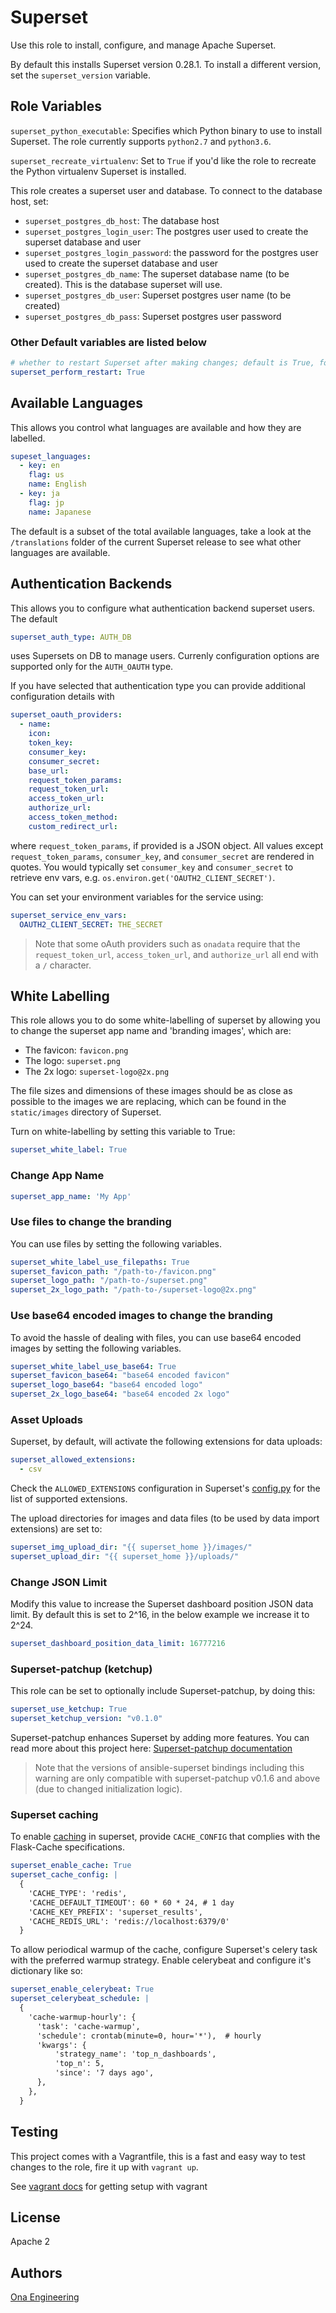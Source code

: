 # Superset

Use this role to install, configure, and manage Apache Superset.

By default this installs Superset version 0.28.1. To install a different version, set the `superset_version` variable.

## Role Variables

`superset_python_executable`: Specifies which Python binary to use to install Superset. The role currently supports `python2.7` and `python3.6`.

`superset_recreate_virtualenv`: Set to `True` if you'd like the role to recreate the Python virtualenv Superset is installed.

This role creates a superset user and database. To connect to the database host, set:
- `superset_postgres_db_host`: The database host
- `superset_postgres_login_user`: The postgres user used to create the superset database and user
- `superset_postgres_login_password`: the password for the postgres user used to create the superset database and user
- `superset_postgres_db_name`: The superset database name (to be created). This is the database superset will use.
- `superset_postgres_db_user`: Superset postgres user name (to be created)
- `superset_postgres_db_pass`: Superset postgres user password

### Other Default variables are listed below

```yml
# whether to restart Superset after making changes; default is True, for a cluster you may wish to disable
superset_perform_restart: True
```

## Available Languages

This allows you control what languages are available and how they are labelled.

```yml
supeset_languages:
  - key: en
    flag: us
    name: English
  - key: ja
    flag: jp
    name: Japanese
```

The default is a subset of the total available languages, take a look at the `/translations` folder of the
current Superset release to see what other languages are available.

## Authentication Backends

This allows you to configure what authentication backend superset users. The default

```yml
superset_auth_type: AUTH_DB
```

uses Supersets on DB to manage users. Currenly configuration options are supported only for the `AUTH_OAUTH` type.

If you have selected that authentication type you can provide additional configuration details with

```yml
superset_oauth_providers:
  - name:
    icon:
    token_key:
    consumer_key:
    consumer_secret:
    base_url:
    request_token_params:
    request_token_url:
    access_token_url:
    authorize_url:
    access_token_method:
    custom_redirect_url:
```

where `request_token_params`, if provided is a JSON object. All values except `request_token_params`, `consumer_key`,
and `consumer_secret` are rendered in quotes. You would typically set `consumer_key` and `consumer_secret` to
retrieve env vars, e.g. `os.environ.get('OAUTH2_CLIENT_SECRET')`.

You can set your environment variables for the service using:

```yml
superset_service_env_vars:
  OAUTH2_CLIENT_SECRET: THE_SECRET
```

> Note that some oAuth providers such as `onadata` require that the `request_token_url`, `access_token_url`, and `authorize_url` all end with a `/` character.

## White Labelling

This role allows you to do some white-labelling of superset by allowing you to change the superset app name and 'branding images', which are:

- The favicon: `favicon.png`
- The logo: `superset.png`
- The 2x logo: `superset-logo@2x.png`

The file sizes and dimensions of these images should be as close as possible to the images we are replacing, which can be found in the `static/images` directory of Superset.

Turn on white-labelling by setting this variable to True:

```yml
superset_white_label: True
```

### Change App Name

```yml
superset_app_name: 'My App'
```

### Use files to change the branding

You can use files by setting the following variables.

```yml
superset_white_label_use_filepaths: True
superset_favicon_path: "/path-to-/favicon.png"
superset_logo_path: "/path-to-/superset.png"
superset_2x_logo_path: "/path-to-/superset-logo@2x.png"
```

### Use base64 encoded images to change the branding

To avoid the hassle of dealing with files, you can use base64 encoded images by setting the following variables.

```yml
superset_white_label_use_base64: True
superset_favicon_base64: "base64 encoded favicon"
superset_logo_base64: "base64 encoded logo"
superset_2x_logo_base64: "base64 encoded 2x logo"
```

### Asset Uploads

Superset, by default, will activate the following extensions for data uploads:

```yml
superset_allowed_extensions:
  - csv
```

Check the `ALLOWED_EXTENSIONS` configuration in Superset's [config.py](https://github.com/apache/incubator-superset/blob/master/superset/config.py) for the list of supported extensions.

The upload directories for images and data files (to be used by data import extensions) are set to:

```yml
superset_img_upload_dir: "{{ superset_home }}/images/"
superset_upload_dir: "{{ superset_home }}/uploads/"
```

### Change JSON Limit

Modify this value to increase the Superset dashboard position JSON data limit. By default this is set to 2^16, in the below example we increase it to 2^24.

```yml
superset_dashboard_position_data_limit: 16777216
```

### Superset-patchup (ketchup)

This role can be set to optionally include Superset-patchup, by doing this:

```yml
superset_use_ketchup: True
superset_ketchup_version: "v0.1.0"
```  

Superset-patchup enhances Superset by adding more features.  You can read more about this project here: [Superset-patchup documentation](https://github.com/onaio/superset-patchup)

> Note that the versions of ansible-superset bindings including this warning are only compatible with superset-patchup v0.1.6 and above (due to changed initialization logic).

###  Superset caching
To enable [caching](https://superset.incubator.apache.org/installation.html#caching) in superset, provide `CACHE_CONFIG` that complies with the Flask-Cache specifications.

```yml
superset_enable_cache: True
superset_cache_config: |
  {
    'CACHE_TYPE': 'redis',
    'CACHE_DEFAULT_TIMEOUT': 60 * 60 * 24, # 1 day
    'CACHE_KEY_PREFIX': 'superset_results',
    'CACHE_REDIS_URL': 'redis://localhost:6379/0'
  }
```

To allow periodical warmup of the cache, configure Superset's celery task with the preferred warmup strategy. Enable celerybeat and configure it's dictionary like so:

```yml
superset_enable_celerybeat: True
superset_celerybeat_schedule: |
  {
    'cache-warmup-hourly': {
      'task': 'cache-warmup',
      'schedule': crontab(minute=0, hour='*'),  # hourly
      'kwargs': {
          'strategy_name': 'top_n_dashboards',
          'top_n': 5,
          'since': '7 days ago',
      },
    },
  }
```

## Testing

This project comes with a Vagrantfile, this is a fast and easy way to test changes to the role, fire it up with `vagrant up`.

See [vagrant docs](https://docs.vagrantup.com/v2/) for getting setup with vagrant

## License

Apache 2

## Authors

[Ona Engineering](https://ona.io)
